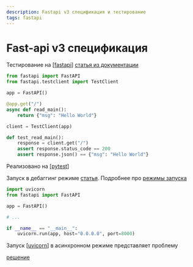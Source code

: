 ```yaml
---
description: Fastapi v3 спецификация и тестирование
tags: fastapi
---
```

# Fast-api v3 спецификация

Тестирование на [[fastapi]] [статья из документации](https://fastapi.tiangolo.com/tutorial/testing/)

```python
from fastapi import FastAPI
from fastapi.testclient import TestClient

app = FastAPI()

@app.get("/")
async def read_main():
    return {"msg": "Hello World"}

client = TestClient(app)

def test_read_main():
    response = client.get("/")
    assert response.status_code == 200
    assert response.json() == {"msg": "Hello World"}
```

Реализовано на [[pytest]]

Запуск в дебаггинг режиме [статья](https://fastapi.tiangolo.com/tutorial/debugging/). Подробнее про [режимы запуска](https://www.uvicorn.org/deployment/)

```python
import uvicorn
from fastapi import FastAPI

app = FastAPI()

# ...

if __name__ == "__main__":
    uvicorn.run(app, host="0.0.0.0", port=8000)
```

Запуск [[uvicorn]] в асинхронном режиме представляет проблему

[решение](https://stackoverflow.com/questions/57412825/how-to-start-a-uvicorn-fastapi-in-background-when-testing-with-pytest)

[//begin]: # "Autogenerated link references for markdown compatibility"
[fastapi]: ../lists/fastapi "Fastapi"
[pytest]: pytest "Pytest"
[uvicorn]: uvicorn "Uvicorn"
[//end]: # "Autogenerated link references"